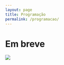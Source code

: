 ```yaml
---
layout: page
title: Programação
permalink: /programacao/
---
```

# Em breve
<img src="./../images/em-construcao.png">

